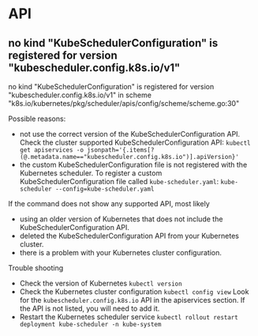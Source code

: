 # API

## no kind "KubeSchedulerConfiguration" is registered for version "kubescheduler.config.k8s.io/v1"
no kind "KubeSchedulerConfiguration" is registered for version "kubescheduler.config.k8s.io/v1" in scheme "k8s.io/kubernetes/pkg/scheduler/apis/config/scheme/scheme.go:30"

Possible reasons:
- not use the correct version of the KubeSchedulerConfiguration API.
  Check the cluster supported KubeSchedulerConfiguration API: `kubectl get apiservices -o jsonpath='{.items[?(@.metadata.name=="kubescheduler.config.k8s.io")].apiVersion}'`
- the custom KubeSchedulerConfiguration file is not registered with the Kubernetes scheduler.
  To register a custom KubeSchedulerConfiguration file called `kube-scheduler.yaml`: `kube-scheduler --config=kube-scheduler.yaml`

If the command does not show any supported API, most likely
- using an older version of Kubernetes that does not include the KubeSchedulerConfiguration API.
- deleted the KubeSchedulerConfiguration API from your Kubernetes cluster.
- there is a problem with your Kubernetes cluster configuration.

Trouble shooting
- Check the version of Kubernetes `kubectl version`
- Check the Kubernetes cluster configuration `kubectl config view`
  Look for the `kubescheduler.config.k8s.io` API in the apiservices section. If the API is not listed, you will need to add it.
- Restart the Kubernetes scheduler service `kubectl rollout restart deployment kube-scheduler -n kube-system`
